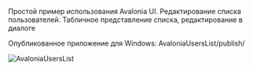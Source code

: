 Простой пример использования Avalonia UI. Редактирование списка пользователей. Табличное представление списка, редактирование в диалоге

Опубликованное приложение для Windows:
AvaloniaUsersList/publish/

![AvaloniaUsersList](https://github.com/user-attachments/assets/8c323f80-0655-4d41-8cbe-94e33ce72b22)
